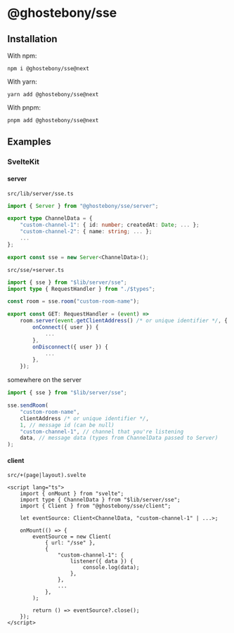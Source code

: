 # @ghostebony/sse

## Installation

With npm:

```
npm i @ghostebony/sse@next
```

With yarn:

```
yarn add @ghostebony/sse@next
```

With pnpm:

```
pnpm add @ghostebony/sse@next
```

## Examples

### SvelteKit

#### server

`src/lib/server/sse.ts`

```ts
import { Server } from "@ghostebony/sse/server";

export type ChannelData = {
    "custom-channel-1": { id: number; createdAt: Date; ... };
    "custom-channel-2": { name: string; ... };
    ...
};

export const sse = new Server<ChannelData>();
```

`src/sse/+server.ts`

```ts
import { sse } from "$lib/server/sse";
import type { RequestHandler } from "./$types";

const room = sse.room("custom-room-name");

export const GET: RequestHandler = (event) =>
	room.server(event.getClientAddress() /* or unique identifier */, {
        onConnect({ user }) {
			...
		},
        onDisconnect({ user }) {
			...
		},
	});
```

somewhere on the server

```ts
import { sse } from "$lib/server/sse";

sse.sendRoom(
	"custom-room-name",
	clientAddress /* or unique identifier */,
	1, // message id (can be null)
	"custom-channel-1", // channel that you're listening
	data, // message data (types from ChannelData passed to Server)
);
```

#### client

`src/+(page|layout).svelte`

```svelte
<script lang="ts">
    import { onMount } from "svelte";
    import type { ChannelData } from "$lib/server/sse";
    import { Client } from "@ghostebony/sse/client";

    let eventSource: Client<ChannelData, "custom-channel-1" | ...>;

    onMount(() => {
        eventSource = new Client(
            { url: "/sse" },
            {
                "custom-channel-1": {
                    listener({ data }) {
                        console.log(data);
                    },
                },
                ...
            },
        );

        return () => eventSource?.close();
    });
</script>
```
